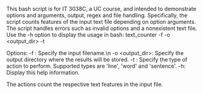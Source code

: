 This bash script is for IT 3038C, a UC course, and intended to demonstrate options and arguments, output, regex and file handling. Specifically, the script counts features of the input text file depending on option arguments. The script handles errors such as invalid options and a nonexistent text file. Use the -h option to display the usage in bash:
text_counter -f <filename> -o <output_dir> -t <type>

  Options:
    -f <filename>: Specify the input filename.\n
    -o <output_dir>: Specify the output directory where the results will be stored.
    -t <type>: Specify the type of action to perform. Supported types are 'line', 'word' and 'sentence'.
    -h: Display this help information.

The actions count the respective text features in the input file. 
